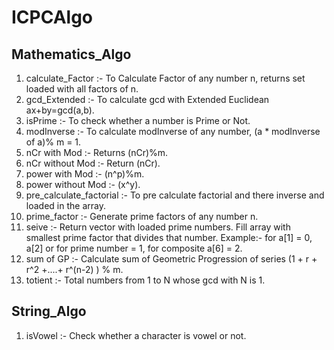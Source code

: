 # ICPCAlgo
## Mathematics_Algo 
  1) calculate_Factor :- To Calculate Factor of any number n, returns set loaded with all factors of n.
  2) gcd_Extended :- To calculate gcd with Extended Euclidean ax+by=gcd(a,b).
  3) isPrime :- To check whether a number is Prime or Not.
  4) modInverse :- To calculate modInverse of any number, (a * modInverse of a)% m = 1.
  5) nCr with Mod :- Returns (nCr)%m.
  6) nCr without Mod :- Return (nCr).
  7) power with Mod :- (n^p)%m.
  8) power without Mod :- (x^y).
  9) pre_calculate_factorial :- To pre calculate factorial and there inverse and loaded in the array.
  10) prime_factor :- Generate prime factors of any number n.
  11) seive :- Return vector with loaded prime numbers. Fill array with smallest prime factor that divides that number. Example:- for a[1] = 0, a[2] or for prime number = 1, for composite a[6] = 2.
  12) sum of GP :- Calculate sum of Geometric Progression of series (1 + r + r^2 +....+ r^(n-2) ) % m.
  13) totient :- Total numbers from 1 to N whose gcd with N is 1.

## String_Algo
  1) isVowel :- Check whether a character is vowel or not.
  
